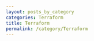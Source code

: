 ```yaml
---
layout: posts_by_category
categories: Terraform
title: Terraform
permalink: /category/Terraform
---
```

